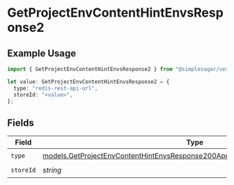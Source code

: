 # GetProjectEnvContentHintEnvsResponse2

## Example Usage

```typescript
import { GetProjectEnvContentHintEnvsResponse2 } from "@simplesagar/vercel/models/getprojectenvop.js";

let value: GetProjectEnvContentHintEnvsResponse2 = {
  type: "redis-rest-api-url",
  storeId: "<value>",
};
```

## Fields

| Field                                                                                                                                                                    | Type                                                                                                                                                                     | Required                                                                                                                                                                 | Description                                                                                                                                                              |
| ------------------------------------------------------------------------------------------------------------------------------------------------------------------------ | ------------------------------------------------------------------------------------------------------------------------------------------------------------------------ | ------------------------------------------------------------------------------------------------------------------------------------------------------------------------ | ------------------------------------------------------------------------------------------------------------------------------------------------------------------------ |
| `type`                                                                                                                                                                   | [models.GetProjectEnvContentHintEnvsResponse200ApplicationJSONResponseBody32Type](../models/getprojectenvcontenthintenvsresponse200applicationjsonresponsebody32type.md) | :heavy_check_mark:                                                                                                                                                       | N/A                                                                                                                                                                      |
| `storeId`                                                                                                                                                                | *string*                                                                                                                                                                 | :heavy_check_mark:                                                                                                                                                       | N/A                                                                                                                                                                      |